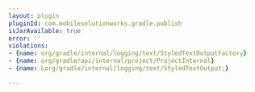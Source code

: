 ```yaml
---
layout: plugin
pluginId: com.mobilesolutionworks.gradle.publish
isJarAvailable: true
error: ''
violations:
- {name: org/gradle/internal/logging/text/StyledTextOutputFactory}
- {name: org/gradle/api/internal/project/ProjectInternal}
- {name: Lorg/gradle/internal/logging/text/StyledTextOutput;}

---
```

